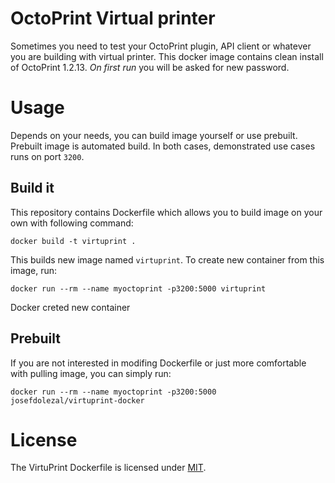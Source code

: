 # OctoPrint Virtual printer
Sometimes you need to test your OctoPrint plugin, API client or whatever you are building with virtual printer. This docker image contains clean install of OctoPrint 1.2.13. *On first run* you will be asked for new password.

# Usage

Depends on your needs, you can build image yourself or use prebuilt. Prebuilt image is automated build. In both cases, demonstrated use cases runs on port `3200`.

## Build it

This repository contains Dockerfile which allows you to build image on your own with following command:

```
docker build -t virtuprint .
```

This builds new image named `virtuprint`. To create new container from this image, run:

```
docker run --rm --name myoctoprint -p3200:5000 virtuprint
```

Docker creted new container

## Prebuilt

If you are not interested in modifing Dockerfile or just more comfortable with pulling image, you can simply run:

```
docker run --rm --name myoctoprint -p3200:5000 josefdolezal/virtuprint-docker
```

# License
The VirtuPrint Dockerfile is licensed under [MIT](LICENSE).
